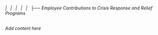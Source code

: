 ###### |   |   |   |   |   ├── Employee Contributions to Crisis Response and Relief Programs

*Add content here*